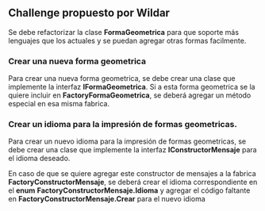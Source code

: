 ## Challenge propuesto por Wildar

Se debe refactorizar la clase __FormaGeometrica__ para que soporte más lenguajes que los actuales y se puedan agregar otras formas facilmente.

### Crear una nueva forma geometrica
Para crear una nueva forma geometrica, se debe crear una clase que implemente la interfaz __IFormaGeometrica__. Si a esta forma geometrica se la quiere incluir en __FactoryFormaGeometrica__, se deberá agregar un método especial en esa misma fabrica.

### Crear un idioma para la impresión de formas geometricas.
Para crear un nuevo idioma para la impresión de formas geometricas, se debe crear una clase que implemente la interfaz __IConstructorMensaje__ para el idioma deseado.

En caso de que se quiere agregar este constructor de mensajes a la fabrica __FactoryConstructorMensaje__, se deberá crear el idioma correspondiente en el __enum__ __FactoryConstructorMensaje.Idioma__ y agregar el código faltante en __FactoryConstructorMensaje.Crear__ para el nuevo idioma
